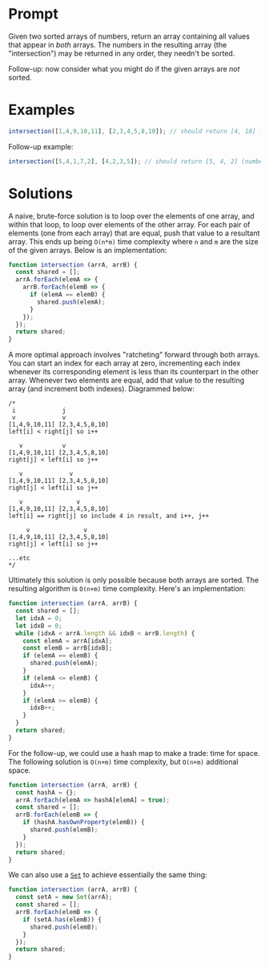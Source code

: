 # Prompt

Given two sorted arrays of numbers, return an array containing all values that appear in *both* arrays. The numbers in the resulting array (the "intersection") may be returned in any order, they needn't be sorted.

Follow-up: now consider what you might do if the given arrays are *not* sorted.

# Examples

```js
intersection([1,4,9,10,11], [2,3,4,5,8,10]); // should return [4, 10] (numbers can be in any order)
```

Follow-up example:

```js
intersection([5,4,1,7,2], [4,2,3,5]); // should return [5, 4, 2] (numbers can be in any order)
```

# Solutions

A naive, brute-force solution is to loop over the elements of one array, and within that loop, to loop over elements of the other array. For each pair of elements (one from each array) that are equal, push that value to a resultant array. This ends up being `O(n*m)` time complexity where `n` and `m` are the size of the given arrays. Below is an implementation:

```js
function intersection (arrA, arrB) {
  const shared = [];
  arrA.forEach(elemA => {
    arrB.forEach(elemB => {
      if (elemA == elemB) {
        shared.push(elemA);
      }
    });
  });
  return shared;
}
```

A more optimal approach involves "ratcheting" forward through both arrays. You can start an index for each array at zero, incrementing each index whenever its corresponding element is less than its counterpart in the other array. Whenever two elements are equal, add that value to the resulting array (and increment both indexes). Diagrammed below:

```
/*
 i             j
 v             v
[1,4,9,10,11] [2,3,4,5,8,10]
left[i] < right[j] so i++

   v           v
[1,4,9,10,11] [2,3,4,5,8,10]
right[j] < left[i] so j++

   v             v
[1,4,9,10,11] [2,3,4,5,8,10]
right[j] < left[i] so j++

   v               v
[1,4,9,10,11] [2,3,4,5,8,10]
left[i] == right[j] so include 4 in result, and i++, j++

     v               v
[1,4,9,10,11] [2,3,4,5,8,10]
right[j] < left[i] so j++

...etc
*/
```

Ultimately this solution is only possible because both arrays are sorted. The resulting algorithm is `O(n+m)` time complexity. Here's an implementation:

```js
function intersection (arrA, arrB) {
  const shared = [];
  let idxA = 0;
  let idxB = 0;
  while (idxA < arrA.length && idxB < arrB.length) {
    const elemA = arrA[idxA];
    const elemB = arrB[idxB];
    if (elemA == elemB) {
      shared.push(elemA);
    }
    if (elemA <= elemB) {
      idxA++;
    }
    if (elemA >= elemB) {
      idxB++;
    }
  }
  return shared;
}
```

For the follow-up, we could use a hash map to make a trade: time for space. The following solution is `O(n+m)` time complexity, but `O(n+m)` additional space.

```js
function intersection (arrA, arrB) {
  const hashA = {};
  arrA.forEach(elemA => hashA[elemA] = true);
  const shared = [];
  arrB.forEach(elemB => {
    if (hashA.hasOwnProperty(elemB)) {
      shared.push(elemB);
    }
  });
  return shared;
}
```

We can also use a [`Set`](https://developer.mozilla.org/en-US/docs/Web/JavaScript/Reference/Global_Objects/Set) to achieve essentially the same thing:

```js
function intersection (arrA, arrB) {
  const setA = new Set(arrA);
  const shared = [];
  arrB.forEach(elemB => {
    if (setA.has(elemB)) {
      shared.push(elemB);
    }
  });
  return shared;
}
```
